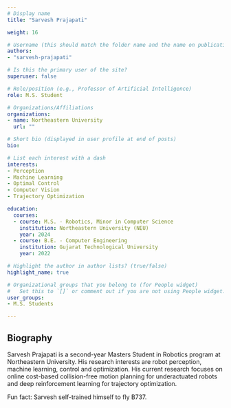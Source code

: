 ```yaml
---
# Display name
title: "Sarvesh Prajapati"

weight: 16

# Username (this should match the folder name and the name on publications)
authors:
- "sarvesh-prajapati"

# Is this the primary user of the site?
superuser: false

# Role/position (e.g., Professor of Artificial Intelligence)
role: M.S. Student

# Organizations/Affiliations
organizations:
- name: Northeastern University
  url: ""

# Short bio (displayed in user profile at end of posts)
bio:

# List each interest with a dash
interests:
- Perception
- Machine Learning
- Optimal Control
- Computer Vision
- Trajectory Optimization

education:
  courses:
  - course: M.S. - Robotics, Minor in Computer Science
    institution: Northeastern University (NEU)
    year: 2024
  - course: B.E. - Computer Engineering
    institution: Gujarat Technological University
    year: 2022

# Highlight the author in author lists? (true/false)
highlight_name: true

# Organizational groups that you belong to (for People widget)
#   Set this to `[]` or comment out if you are not using People widget.
user_groups:
- M.S. Students

---
```


## Biography

Sarvesh Prajapati is a second-year Masters Student in Robotics program at Northeastern University. His research interests are robot perception, machine learning, control and optimization. His current research focuses on online cost-based collision-free motion planning for underactuated robots and deep reinforcement learning for trajectory optimization.

Fun fact: Sarvesh self-trained himself to fly B737.
